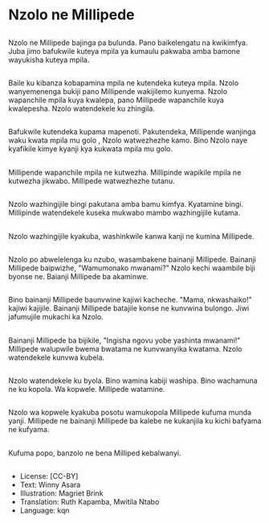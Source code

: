 # Nzolo ne Millipede

##
Nzolo ne Millipede bajinga pa bulunda. Pano baikelengatu na kwikimfya. Juba jimo bafukwile kuteya mpila ya kumaulu pakwaba amba bamone wayukisha kuteya mpila.

##
Baile ku kibanza kobapamina mpila ne kutendeka kuteya mpila. Nzolo wanyemenenga bukiji pano Millipende wakijilemo kunyema. Nzolo wapanchile mpila kuya kwalepa, pano Millipede wapanchile kuya kwalepesha. Nzolo watendekele ku zhingila.

##
Bafukwile kutendeka kupama mapenoti. Pakutendeka, Millipende wanjinga waku kwata mpila mu golo , Nzolo watwezhezhe kamo. Bino Nzolo naye kyafikile kimye kyanji kya kukwata mpila mu golo.

##
Millipende wapanchile mpila ne kutwezha. Millipinde wapikile mpila ne kutwezha jikwabo. Millipede watwezhezhe tutanu.

##
Nzolo wazhingijile bingi pakutana amba bamu kimfya. Kyatamine bingi. Millipinde watendekele kuseka mukwabo mambo wazhingijile kutama.

##
Nzolo wazhingijile kyakuba, washinkwile kanwa kanji ne kumina Millipede.

##
Nzolo po abwelelenga ku nzubo, wasambakene bainanji Millipede. Bainanji Millipede baipwizhe, "Wamumonako mwanami?" Nzolo kechi waambile biji byonse ne. Baianji Millipede ba akaminwe.

##
Bino bainanji Millipede baunvwine kajiwi kacheche. "Mama, nkwashaiko!" kajiwi kajijile. Bainanji Millipede batajile konse ne kunvwina bulongo. Jiwi jafumujile mukachi ka Nzolo.

##
Bainanji Millipede ba bijikile, "Ingisha ngovu yobe yashinta mwanami!" Millipede walupwile bwema bwatama ne kunvwanyika kwatama. Nzolo watendekele kunvwa kubela.

##
Nzolo watendekele ku byola. Bino wamina kabiji washipa. Bino wachamuna ne ku kopola. Wa kopwele. Millipede watamine.

##
Nzolo wa kopwele kyakuba posotu wamukopola Millipede kufuma munda yanji. Millipede ne bainanji Millipede ba kalebe ne kukanjila ku kichi bafyama ne kufyama.

##
Kufuma popo, banzolo ne bena Milliped kebalwanyi.

##
* License: [CC-BY]
* Text: Winny Asara
* Illustration: Magriet Brink
* Translation: Ruth Kapamba, Mwitila Ntabo
* Language: kqn
